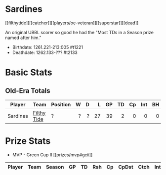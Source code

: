 # Sardines
[[filthytide]][[catcher]][[players/oe-veteran]][[superstar]][[dead]]

An original UBBL scorer so good he had the "Most TDs in a Season prize named after him."

* Birthdate: 1261.221-213:005 #t1221
* Deathdate: 1262.133-??? #t2133

# Basic Stats

## Old-Era Totals

| Player           | Team        | Position      | W | D | L | GP | TD | Cp | Int | BH | SI | Ki | MVP | SPP |
|------------------|-------------|---------------|--:|--:|--:|---:|---:|---:|----:|---:|---:|---:|----:|----:|
| Sardines | [Filthy Tide](../teams/filthytide) | ? | ? | ? | 27 | 39 | 2 | 0 | 0 | 0 | 0 | 1 | 124 |

# Prize Stats

* MVP - Green Cup II [[prizes/mvp#gcii]]

| Player | Team         | Season          | GP | TD | Rsh | Cp | CpDst | Ctch | Int | Cas | Blk | Sck | MVP | SPP |
|--------|--------------|-----------------|---:|---:|----:|---:|------:|-----:|----:|----:|----:|----:|----:|----:|
